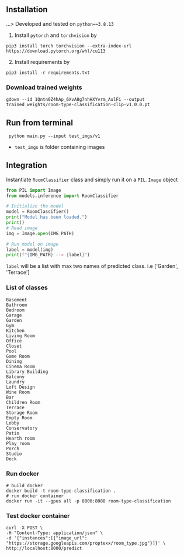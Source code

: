 ## Installation
...>
Developed and tested on `python==3.8.13`
1. Install `pytorch` and `torchvision` by
```
pip3 install torch torchvision --extra-index-url https://download.pytorch.org/whl/cu113
```
2. Install requirements by
```
pip3 install -r requirements.txt
```

### Download trained weights
```
gdown --id 1Qntn0Z4hAp_6XvA8g7nhHXYvrm_AulFi --output trained_weights/room-type-classification-clip-v1.0.0.pt
```

## Run from terminal
```
 python main.py --input test_imgs/v1
```
- `test_imgs` is folder containing images

## Integration
Instantiate `RoomClassifier` class and simply run it on a `PIL.Image` object

```python
from PIL import Image
from models.inference import RoomClassifier

# Initialize the model
model = RoomClassifier() 
print("Model has been loaded.")
print()
# Read image
img = Image.open(IMG_PATH)

# Run model on image
label = model(img)
print(f"{IMG_PATH} --> {label}")

```
`label` will be a list with max two names of predicted class. i.e ['Garden', 'Terrace']
### List of classes
```
Basement
Bathroom
Bedroom
Garage
Garden
Gym
Kitchen
Living Room
Office
Closet
Pool
Game Room
Dining
Cinema Room
Library Building
Balcony          
Laundry
Loft Design
Wine Room
Bar
Children Room
Terrace
Storage Room
Empty Room
Lobby
Conservatory
Patio
Hearth room
Play room
Porch
Studio
Deck
```

### Run docker
```
# build docker
docker build -t room-type-classification .
# run docker container
docker run -it --gpus all -p 8000:8080 room-type-classification
```
### Test docker container
```
curl -X POST \
-H "Content-Type: application/json" \
-d '{"instances":[{"image_url": "https://storage.googleapis.com/proptexx/room_type.jpg"}]}' \                                        
http://localhost:8000/predict
```
